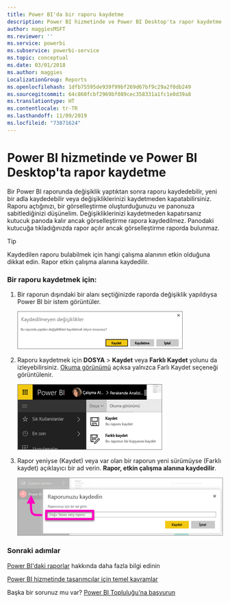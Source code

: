 ```yaml
---
title: Power BI'da bir raporu kaydetme
description: Power BI hizmetinde ve Power BI Desktop'ta rapor kaydetme
author: maggiesMSFT
ms.reviewer: ''
ms.service: powerbi
ms.subservice: powerbi-service
ms.topic: conceptual
ms.date: 03/01/2018
ms.author: maggies
LocalizationGroup: Reports
ms.openlocfilehash: 1dfb75595de939f99bf269d67bf9c29a2f0db249
ms.sourcegitcommit: 64c860fcbf2969bf089cec358331a1fc1e0d39a8
ms.translationtype: HT
ms.contentlocale: tr-TR
ms.lasthandoff: 11/09/2019
ms.locfileid: "73871624"
---
```

# <a name="save-a-report-in-power-bi-service-and-power-bi-desktop"></a>Power BI hizmetinde ve Power BI Desktop'ta rapor kaydetme
Bir Power BI raporunda değişiklik yaptıktan sonra raporu kaydedebilir, yeni bir adla kaydedebilir veya değişikliklerinizi kaydetmeden kapatabilirsiniz. Raporu açtığınızı, bir görselleştirme oluşturduğunuzu ve panonuza sabitlediğinizi düşünelim. Değişikliklerinizi kaydetmeden kapatırsanız kutucuk panoda kalır ancak görselleştirme rapora kaydedilmez. Panodaki kutucuğa tıkladığınızda rapor açılır ancak görselleştirme raporda bulunmaz.

> [!TIP]
> Kaydedilen raporu bulabilmek için hangi çalışma alanının etkin olduğuna dikkat edin. Rapor etkin çalışma alanına kaydedilir.
> 
> 

### <a name="to-save-a-report"></a>Bir raporu kaydetmek için:
1. Bir raporun dışındaki bir alanı seçtiğinizde raporda değişiklik yapıldıysa Power BI bir istem görüntüler.
   
   ![Değişiklikleri kaydet](media/service-report-save/power-bi-unsaved.png)
2. Raporu kaydetmek için **DOSYA** \> **Kaydet** veya **Farklı Kaydet** yolunu da izleyebilirsiniz. [Okuma görünümü](consumer/end-user-reading-view.md) açıksa yalnızca Farlı Kaydet seçeneği görüntülenir. 
   
   ![Raporu kaydetme](media/service-report-save/power-bi-save-new.png)
3. Rapor yeniyse (Kaydet) veya var olan bir raporun yeni sürümüyse (Farklı kaydet) açıklayıcı bir ad verin.  **Rapor, etkin çalışma alanına kaydedilir**.
   
    ![raporu adlandırma](media/service-report-save/power-bi-save-dialog.png)

### <a name="next-steps"></a>Sonraki adımlar
[Power BI'daki raporlar](consumer/end-user-reports.md) hakkında daha fazla bilgi edinin

[Power BI hizmetinde tasarımcılar için temel kavramlar](service-basic-concepts.md)

Başka bir sorunuz mu var? [Power BI Topluluğu'na başvurun](https://community.powerbi.com/)

